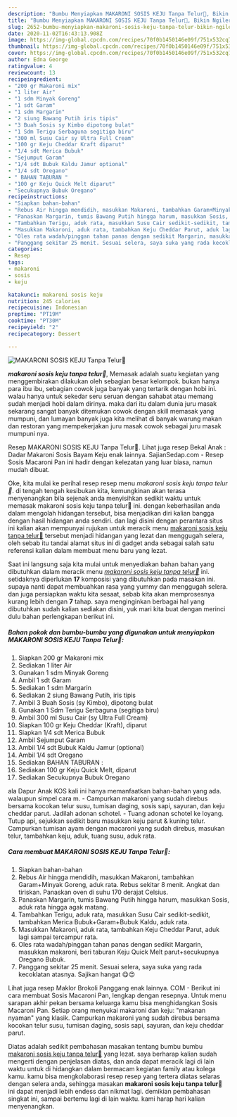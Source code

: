 ```yaml
---
description: "Bumbu Menyiapkan MAKARONI SOSIS KEJU Tanpa Telur🥖, Bikin Ngiler"
title: "Bumbu Menyiapkan MAKARONI SOSIS KEJU Tanpa Telur🥖, Bikin Ngiler"
slug: 2652-bumbu-menyiapkan-makaroni-sosis-keju-tanpa-telur-bikin-ngiler
date: 2020-11-02T16:43:13.908Z
image: https://img-global.cpcdn.com/recipes/70f0b1450146e09f/751x532cq70/makaroni-sosis-keju-tanpa-telur🥖-foto-resep-utama.jpg
thumbnail: https://img-global.cpcdn.com/recipes/70f0b1450146e09f/751x532cq70/makaroni-sosis-keju-tanpa-telur🥖-foto-resep-utama.jpg
cover: https://img-global.cpcdn.com/recipes/70f0b1450146e09f/751x532cq70/makaroni-sosis-keju-tanpa-telur🥖-foto-resep-utama.jpg
author: Edna George
ratingvalue: 4
reviewcount: 13
recipeingredient:
- "200 gr Makaroni mix"
- "1 liter Air"
- "1 sdm Minyak Goreng"
- "1 sdt Garam"
- "1 sdm Margarin"
- "2 siung Bawang Putih iris tipis"
- "3 Buah Sosis sy Kimbo dipotong bulat"
- "1 Sdm Terigu Serbaguna segitiga biru"
- "300 ml Susu Cair sy Ultra Full Cream"
- "100 gr Keju Cheddar Kraft diparut"
- "1/4 sdt Merica Bubuk"
- "Sejumput Garam"
- "1/4 sdt Bubuk Kaldu Jamur optional"
- "1/4 sdt Oregano"
- " BAHAN TABURAN "
- "100 gr Keju Quick Melt diparut"
- "Secukupnya Bubuk Oregano"
recipeinstructions:
- "Siapkan bahan-bahan"
- "Rebus Air hingga mendidih, masukkan Makaroni, tambahkan Garam+Minyak Goreng, aduk rata. Rebus sekitar 8 menit. Angkat dan tiriskan. Panaskan oven di suhu 170 derajat Celsius."
- "Panaskan Margarin, tumis Bawang Putih hingga harum, masukkan Sosis, aduk rata hingga agak matang."
- "Tambahkan Terigu, aduk rata, masukkan Susu Cair sedikit-sedikit, tambahkan Merica Bubuk+Garam+Bubuk Kaldu, aduk rata."
- "Masukkan Makaroni, aduk rata, tambahkan Keju Cheddar Parut, aduk lagi sampai tercampur rata."
- "Oles rata wadah/pinggan tahan panas dengan sedikit Margarin, masukkan makaroni, beri taburan Keju Quick Melt parut+secukupnya Oregano Bubuk."
- "Panggang sekitar 25 menit. Sesuai selera, saya suka yang rada kecoklatan atasnya. Sajikan hangat 😋😍"
categories:
- Resep
tags:
- makaroni
- sosis
- keju

katakunci: makaroni sosis keju 
nutrition: 245 calories
recipecuisine: Indonesian
preptime: "PT19M"
cooktime: "PT30M"
recipeyield: "2"
recipecategory: Dessert

---
```



![MAKARONI SOSIS KEJU Tanpa Telur🥖](https://img-global.cpcdn.com/recipes/70f0b1450146e09f/751x532cq70/makaroni-sosis-keju-tanpa-telur🥖-foto-resep-utama.jpg)

<b><i>makaroni sosis keju tanpa telur🥖</i></b>, Memasak adalah suatu kegiatan yang menggembirakan dilakukan oleh sebagian besar kelompok. bukan hanya para ibu ibu, sebagian cowok juga banyak yang tertarik dengan hobi ini. walau hanya untuk sekedar seru seruan dengan sahabat atau memang sudah menjadi hobi dalam dirinya. maka dari itu dalam dunia juru masak sekarang sangat banyak ditemukan cowok dengan skill memasak yang mumpuni, dan lumayan banyak juga kita melihat di banyak warung makan dan restoran yang mempekerjakan juru masak cowok sebagai juru masak mumpuni nya.

Resep MAKARONI SOSIS KEJU Tanpa Telur🥖. Lihat juga resep Bekal Anak : Dadar Makaroni Sosis Bayam Keju enak lainnya. SajianSedap.com - Resep Sosis Macaroni Pan ini hadir dengan kelezatan yang luar biasa, namun mudah dibuat.

Oke, kita mulai ke perihal resep resep menu <i>makaroni sosis keju tanpa telur🥖</i>. di tengah tengah kesibukan kita, kemungkinan akan terasa menyenangkan bila sejenak anda menyisihkan sedikit waktu untuk memasak makaroni sosis keju tanpa telur🥖 ini. dengan keberhasilan anda dalam mengolah hidangan tersebut, bisa menjadikan diri kalian bangga dengan hasil hidangan anda sendiri. dan lagi disini dengan perantara situs ini kalian akan mempunyai rujukan untuk meracik menu <u>makaroni sosis keju tanpa telur🥖</u> tersebut menjadi hidangan yang lezat dan menggugah selera, oleh sebab itu tandai alamat situs ini di gadget anda sebagai salah satu referensi kalian dalam membuat menu baru yang lezat.


Saat ini langsung saja kita mulai untuk menyediakan bahan bahan yang dibutuhkan dalam meracik menu <u><i>makaroni sosis keju tanpa telur🥖</i></u> ini. setidaknya diperlukan <b>17</b> komposisi yang dibutuhkan pada masakan ini. supaya nanti dapat membuahkan rasa yang yummy dan menggugah selera. dan juga persiapkan waktu kita sesaat, sebab kita akan memprosesnya kurang lebih dengan <b>7</b> tahap. saya menginginkan berbagai hal yang dibutuhkan sudah kalian sediakan disini, yuk mari kita buat dengan merinci dulu bahan perlengkapan berikut ini.

<!--inarticleads1-->

##### Bahan pokok dan bumbu-bumbu yang digunakan untuk menyiapkan MAKARONI SOSIS KEJU Tanpa Telur🥖:

1. Siapkan 200 gr Makaroni mix
1. Sediakan 1 liter Air
1. Gunakan 1 sdm Minyak Goreng
1. Ambil 1 sdt Garam
1. Sediakan 1 sdm Margarin
1. Sediakan 2 siung Bawang Putih, iris tipis
1. Ambil 3 Buah Sosis (sy Kimbo), dipotong bulat
1. Gunakan 1 Sdm Terigu Serbaguna (segitiga biru)
1. Ambil 300 ml Susu Cair (sy Ultra Full Cream)
1. Siapkan 100 gr Keju Cheddar (Kraft), diparut
1. Siapkan 1/4 sdt Merica Bubuk
1. Ambil Sejumput Garam
1. Ambil 1/4 sdt Bubuk Kaldu Jamur (optional)
1. Ambil 1/4 sdt Oregano
1. Sediakan  BAHAN TABURAN :
1. Sediakan 100 gr Keju Quick Melt, diparut
1. Sediakan Secukupnya Bubuk Oregano


ala Dapur Anak KOS kali ini hanya memanfaatkan bahan-bahan yang ada. walaupun simpel cara m. - Campurkan makaroni yang sudah direbus bersama kocokan telur susu, tumisan daging, sosis sapi, sayuran, dan keju cheddar parut. Jadilah adonan schotel. - Tuang adonan schotel ke loyang. Tutup api, sejukkan sedikit baru masukkan keju parut &amp; kuning telur. Campurkan tumisan ayam dengan macaroni yang sudah direbus, masukan telur, tambahkan keju, aduk, tuang susu, aduk rata. 

<!--inarticleads2-->

##### Cara membuat MAKARONI SOSIS KEJU Tanpa Telur🥖:

1. Siapkan bahan-bahan
1. Rebus Air hingga mendidih, masukkan Makaroni, tambahkan Garam+Minyak Goreng, aduk rata. Rebus sekitar 8 menit. Angkat dan tiriskan. Panaskan oven di suhu 170 derajat Celsius.
1. Panaskan Margarin, tumis Bawang Putih hingga harum, masukkan Sosis, aduk rata hingga agak matang.
1. Tambahkan Terigu, aduk rata, masukkan Susu Cair sedikit-sedikit, tambahkan Merica Bubuk+Garam+Bubuk Kaldu, aduk rata.
1. Masukkan Makaroni, aduk rata, tambahkan Keju Cheddar Parut, aduk lagi sampai tercampur rata.
1. Oles rata wadah/pinggan tahan panas dengan sedikit Margarin, masukkan makaroni, beri taburan Keju Quick Melt parut+secukupnya Oregano Bubuk.
1. Panggang sekitar 25 menit. Sesuai selera, saya suka yang rada kecoklatan atasnya. Sajikan hangat 😋😍


Lihat juga resep Maklor Brokoli Panggang enak lainnya. COM - Berikut ini cara membuat Sosis Macaroni Pan, lengkap dengan resepnya. Untuk menu sarapan akhir pekan bersama keluarga kamu bisa menghidangkan Sosis Macaroni Pan. Setiap orang menyukai makaroni dan keju: &#34;makanan nyaman&#34; yang klasik. Campurkan makaroni yang sudah direbus bersama kocokan telur susu, tumisan daging, sosis sapi, sayuran, dan keju cheddar parut. 

Diatas adalah sedikit pembahasan masakan tentang bumbu bumbu <u>makaroni sosis keju tanpa telur🥖</u> yang lezat. saya berharap kalian sudah mengerti dengan penjelasan diatas, dan anda dapat meracik lagi di lain waktu untuk di hidangkan dalam bermacam kegiatan family atau kolega kamu. kamu bisa mengkolaborasi resep resep yang tertera diatas selaras dengan selera anda, sehingga masakan <b>makaroni sosis keju tanpa telur🥖</b> ini dapat menjadi lebih endess dan nikmat lagi. demikian pembahasan singkat ini, sampai bertemu lagi di lain waktu. kami harap hari kalian menyenangkan.
